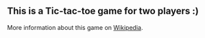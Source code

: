 ## This is a Tic-tac-toe game for two players :)
More information about this game on <a href="https://en.wikipedia.org/wiki/Tic-tac-toe" target="_blank">Wikipedia</a>.